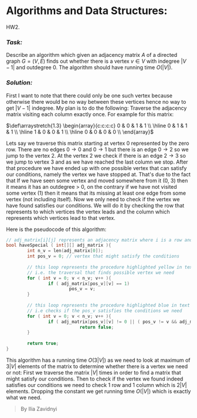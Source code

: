 # Algorithms and Data Structures:
HW2.

### *Task:*

Describe an algorithm which given an adjacency matrix $A$ of a directed graph $G=(V,E)$ finds out whether there is  a vertex $v\in V$ with indegree $|V-1|$ and outdegree $0$. The algorithm should have running time $O(|V|)$.

### *Solution:*

First I want to note that there could only be one such vertex because otherwise  there would be no way between these vertices hence no way to get $|V-1|$ indegree.
My plan is to do the following:
Traverse the adjacency matrix visiting each column exactly once. For example for this matrix:

$\def\arraystretch{1.3}
\begin{array}{c:c:c:c}
   0 & 0 & 1 & 1 \\ \hline
   0 & 1 & 1 & 1 \\ \hline
   1 & 0 & 0 & 1 \\ \hline
   0 & 0 & 0 & 0 \\
\end{array}$ 

Lets say we traverse this matrix starting at vertex 0 represented by the zero row. There are no edges $0\to0\text{ and }0\to1$ but there is an edge $0\to2$ so we jump to the vertex 2. At the vertex 2 we check if there is an edge $2\to3$ so we jump to vertex 3 and as we have reached the last column we stop. After that procedure we have ended up with one possible vertex that can satisfy our conditions, namely the vertex we have stopped at. That's due to the fact that If we have seen some vertex  and moved somewhere from it (0, 3) then it means it has an outdegree > 0, on the contrary if we have not visited some vertex (1) then it means that its missing at least one edge from some vertex (not including itself).
Now we only need to check if the vertex we have found satisfies our conditions. We will do it by checking the row that represents to which vertices the vertex leads and the column which represents which vertices lead to that vertex.

Here is the pseudocode of this algorithm:

```c
// adj_matrix[i][j] represents an adjacency matrix where i is a row and j is column
bool haveSpecial ( int[][] adj_matrix ){
		int n_v = len(adj_matrix[0]);
		int pos_v = 0; // vertex that might satisfy the conditions
		
		// this loop represents the procedure highlighted yellow in text
		// i.e. the traversal that finds possible vertex we need
		for ( int v = 0; v < n_v; v++ ){
				if ( adj_matrix[pos_v][v] == 1) 
						pos_v = v;
		}
		
		// this loop represents the procedure highlighted blue in text
		// i.e checks if the pos_v satisfies the conditions we need
		for ( int v = 0; v < n_v; v++ ){
				if ( adj_matrix[pos_v][v] != 0 || ( pos_v != v && adj_matrix[v][pos_v] != 1 ) )
							return false;
		}
	
		return true;
}
```

This algorithm has a running time $O(3|V|)$ as we need to look at maximum of $3|V|$ elements of the matrix to determine whether there is a vertex we need or not:
First we traverse the matrix $|V|$ times in order to find a matrix that might satisfy our conditions.
Then to check if the vertex we found indeed satisfies our conditions we need to check 1 row and 1 column which is $2|V|$ elements.
Dropping the constant we get running time $O(|V|)$ which is exactly what we need.

> By Ilia Zavidnyi